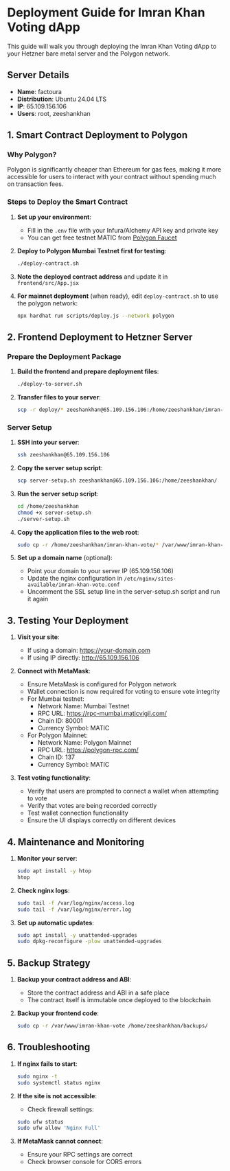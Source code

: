 # Deployment Guide for Imran Khan Voting dApp

This guide will walk you through deploying the Imran Khan Voting dApp to your Hetzner bare metal server and the Polygon network.

## Server Details
- **Name**: factoura
- **Distribution**: Ubuntu 24.04 LTS
- **IP**: 65.109.156.106
- **Users**: root, zeeshankhan

## 1. Smart Contract Deployment to Polygon

### Why Polygon?
Polygon is significantly cheaper than Ethereum for gas fees, making it more accessible for users to interact with your contract without spending much on transaction fees.

### Steps to Deploy the Smart Contract

1. **Set up your environment**:
   - Fill in the `.env` file with your Infura/Alchemy API key and private key
   - You can get free testnet MATIC from [Polygon Faucet](https://faucet.polygon.technology/)

2. **Deploy to Polygon Mumbai Testnet first for testing**:
   ```bash
   ./deploy-contract.sh
   ```

3. **Note the deployed contract address** and update it in `frontend/src/App.jsx`

4. **For mainnet deployment** (when ready), edit `deploy-contract.sh` to use the polygon network:
   ```bash
   npx hardhat run scripts/deploy.js --network polygon
   ```

## 2. Frontend Deployment to Hetzner Server

### Prepare the Deployment Package
1. **Build the frontend and prepare deployment files**:
   ```bash
   ./deploy-to-server.sh
   ```

2. **Transfer files to your server**:
   ```bash
   scp -r deploy/* zeeshankhan@65.109.156.106:/home/zeeshankhan/imran-khan-vote/
   ```

### Server Setup
1. **SSH into your server**:
   ```bash
   ssh zeeshankhan@65.109.156.106
   ```

2. **Copy the server setup script**:
   ```bash
   scp server-setup.sh zeeshankhan@65.109.156.106:/home/zeeshankhan/
   ```

3. **Run the server setup script**:
   ```bash
   cd /home/zeeshankhan
   chmod +x server-setup.sh
   ./server-setup.sh
   ```

4. **Copy the application files to the web root**:
   ```bash
   sudo cp -r /home/zeeshankhan/imran-khan-vote/* /var/www/imran-khan-vote/
   ```

5. **Set up a domain name** (optional):
   - Point your domain to your server IP (65.109.156.106)
   - Update the nginx configuration in `/etc/nginx/sites-available/imran-khan-vote.conf`
   - Uncomment the SSL setup line in the server-setup.sh script and run it again

## 3. Testing Your Deployment

1. **Visit your site**:
   - If using a domain: https://your-domain.com
   - If using IP directly: http://65.109.156.106

2. **Connect with MetaMask**:
   - Ensure MetaMask is configured for Polygon network
   - Wallet connection is now required for voting to ensure vote integrity
   - For Mumbai testnet:
     - Network Name: Mumbai Testnet
     - RPC URL: https://rpc-mumbai.maticvigil.com/
     - Chain ID: 80001
     - Currency Symbol: MATIC
   - For Polygon Mainnet:
     - Network Name: Polygon Mainnet
     - RPC URL: https://polygon-rpc.com/
     - Chain ID: 137
     - Currency Symbol: MATIC

3. **Test voting functionality**:
   - Verify that users are prompted to connect a wallet when attempting to vote
   - Verify that votes are being recorded correctly
   - Test wallet connection functionality
   - Ensure the UI displays correctly on different devices

## 4. Maintenance and Monitoring

1. **Monitor your server**:
   ```bash
   sudo apt install -y htop
   htop
   ```

2. **Check nginx logs**:
   ```bash
   sudo tail -f /var/log/nginx/access.log
   sudo tail -f /var/log/nginx/error.log
   ```

3. **Set up automatic updates**:
   ```bash
   sudo apt install -y unattended-upgrades
   sudo dpkg-reconfigure -plow unattended-upgrades
   ```

## 5. Backup Strategy

1. **Backup your contract address and ABI**:
   - Store the contract address and ABI in a safe place
   - The contract itself is immutable once deployed to the blockchain

2. **Backup your frontend code**:
   ```bash
   sudo cp -r /var/www/imran-khan-vote /home/zeeshankhan/backups/
   ```

## 6. Troubleshooting

1. **If nginx fails to start**:
   ```bash
   sudo nginx -t
   sudo systemctl status nginx
   ```

2. **If the site is not accessible**:
   - Check firewall settings:
   ```bash
   sudo ufw status
   sudo ufw allow 'Nginx Full'
   ```

3. **If MetaMask cannot connect**:
   - Ensure your RPC settings are correct
   - Check browser console for CORS errors
